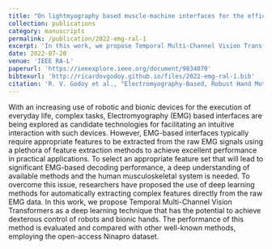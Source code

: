 ```yaml
---
title: "On lightmyography based muscle-machine interfaces for the efficient decoding of human gestures and forces"
collection: publications
category: manuscripts
permalink: /publication/2022-emg-ral-1
excerpt: 'In this work, we propose Temporal Multi-Channel Vision Transformers as a deep learning technique that has the potential to achieve dexterous control of robots and bionic hands. The performance of this method is evaluated and compared with other well-known methods, employing the open-access Ninapro dataset.'
date: 2022-07-20
venue: 'IEEE RA-L'
paperurl: 'https://ieeexplore.ieee.org/document/9834070'
bibtexurl: 'http://ricardovgodoy.github.io/files/2022-emg-ral-1.bib'
citation: 'R. V. Godoy et al., "Electromyography-Based, Robust Hand Motion Classification Employing Temporal Multi-Channel Vision Transformers," in IEEE Robotics and Automation Letters, vol. 7, no. 4, pp. 10200-10207, Oct. 2022, doi: 10.1109/LRA.2022.3192623.'
---
```

With an increasing use of robotic and bionic devices for the execution of everyday life, complex tasks, Electromyography (EMG) based interfaces are being explored as candidate technologies for facilitating an intuitive interaction with such devices. However, EMG-based interfaces typically require appropriate features to be extracted from the raw EMG signals using a plethora of feature extraction methods to achieve excellent performance in practical applications. To select an appropriate feature set that will lead to significant EMG-based decoding performance, a deep understanding of available methods and the human musculoskeletal system is needed. To overcome this issue, researchers have proposed the use of deep learning methods for automatically extracting complex features directly from the raw EMG data. In this work, we propose Temporal Multi-Channel Vision Transformers as a deep learning technique that has the potential to achieve dexterous control of robots and bionic hands. The performance of this method is evaluated and compared with other well-known methods, employing the open-access Ninapro dataset.
